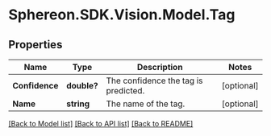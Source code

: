 # Sphereon.SDK.Vision.Model.Tag
## Properties

Name | Type | Description | Notes
------------ | ------------- | ------------- | -------------
**Confidence** | **double?** | The confidence the tag is predicted. | [optional] 
**Name** | **string** | The name of the tag. | [optional] 

[[Back to Model list]](../README.md#documentation-for-models) [[Back to API list]](../README.md#documentation-for-api-endpoints) [[Back to README]](../README.md)

